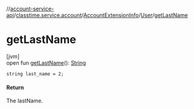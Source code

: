 //[account-service-api](../../../../index.md)/[classtime.service.account](../../index.md)/[AccountExtensionInfo](../index.md)/[User](index.md)/[getLastName](get-last-name.md)

# getLastName

[jvm]\
open fun [getLastName](get-last-name.md)(): [String](https://docs.oracle.com/javase/8/docs/api/java/lang/String.html)

`string last_name = 2;`

#### Return

The lastName.
